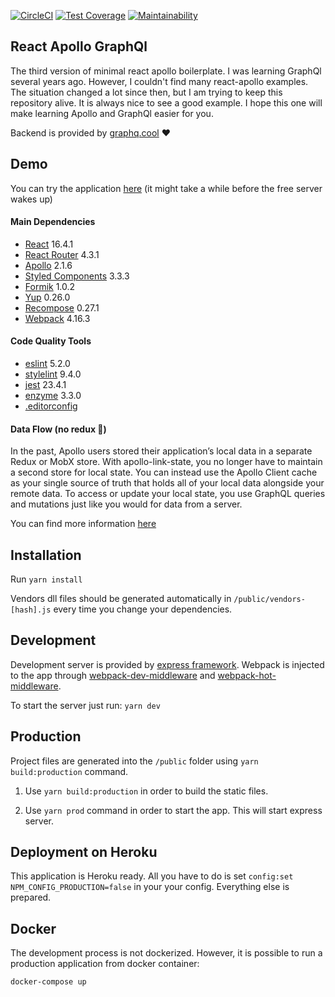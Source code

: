 [![CircleCI](https://circleci.com/gh/developer239/react-apollo-graphql.svg?style=svg)](https://circleci.com/gh/developer239/react-apollo-graphql) [![Test Coverage](https://api.codeclimate.com/v1/badges/8b605e0fb1af6dc86063/test_coverage)](https://codeclimate.com/github/developer239/react-apollo-graphql/test_coverage) [![Maintainability](https://api.codeclimate.com/v1/badges/8b605e0fb1af6dc86063/maintainability)](https://codeclimate.com/github/developer239/react-apollo-graphql/maintainability)

## React Apollo GraphQl

 The third version of minimal react apollo boilerplate. I was learning GraphQl several years ago. However, I couldn't find many react-apollo examples. The situation changed a lot since then, but I am trying to keep this repository alive. It is always nice to see a good example. I hope this one will make learning Apollo and GraphQl easier for you.

 Backend is provided by [graphq.cool](https://www.graph.cool) ❤️

## Demo

 You can try the application [here](https://react-apollo-graphql.herokuapp.com) (it might take a while before the free server wakes up)


#### Main Dependencies

 * [React](https://github.com/facebook/react) 16.4.1
 * [React Router](https://github.com/ReactTraining/react-router) 4.3.1
 * [Apollo](https://github.com/apollographql/react-apollo) 2.1.6
 * [Styled Components](https://github.com/styled-components/styled-components) 3.3.3
 * [Formik](https://github.com/jaredpalmer/formik) 1.0.2
 * [Yup](https://github.com/jquense/yup) 0.26.0
 * [Recompose](https://github.com/acdlite/recompose) 0.27.1
 * [Webpack](https://github.com/webpack/webpack) 4.16.3  

#### Code Quality Tools

 * [eslint](https://github.com/eslint/eslint) 5.2.0
 * [stylelint](https://github.com/stylelint/stylelint) 9.4.0
 * [jest](https://github.com/facebook/jest) 23.4.1
 * [enzyme](https://github.com/airbnb/enzyme) 3.3.0
 * [.editorconfig](http://editorconfig.org/)


#### Data Flow (no redux 🎉)

 In the past, Apollo users stored their application’s local data in a separate Redux or MobX store. With apollo-link-state, you no longer have to maintain a second store for local state. You can instead use the Apollo Client cache as your single source of truth that holds all of your local data alongside your remote data. To access or update your local state, you use GraphQL queries and mutations just like you would for data from a server.

 You can find more information [here](https://www.apollographql.com/docs/link/links/state.html)

## Installation

 Run
 ```yarn install```
 
 Vendors dll files should be generated automatically in `/public/vendors-[hash].js` every time you change your dependencies.

 ## Development

 Development server is provided by [express framework](https://github.com/expressjs/express). Webpack is injected to the app through [webpack-dev-middleware](https://github.com/webpack/webpack-dev-middleware) and [webpack-hot-middleware](https://github.com/glenjamin/webpack-hot-middleware).
 
 To start the server just run: `yarn dev`
 
 ## Production
  
 Project files are generated into the `/public` folder using `yarn build:production` command.
 
 1) Use `yarn build:production` in order to build the static files.
 
 2) Use `yarn prod` command in order to start the app. This will start express server.

 ## Deployment on Heroku
 
 This application is Heroku ready. All you have to do is set `config:set NPM_CONFIG_PRODUCTION=false` in your your config. Everything else is prepared.
 
 ## Docker
 
 The development process is not dockerized. However, it is possible to run a production application from docker container:
 
 ```
 docker-compose up
 ```
